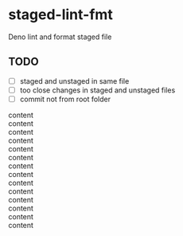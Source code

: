 # staged-lint-fmt

Deno lint and format staged file

## TODO

- [ ] staged and unstaged in same file
- [ ] too close changes in staged and unstaged files
- [ ] commit not from root folder

content\
content\
content\
content\
content\
content\
content\
content\
content\
content\
content\
content\
content\
content
